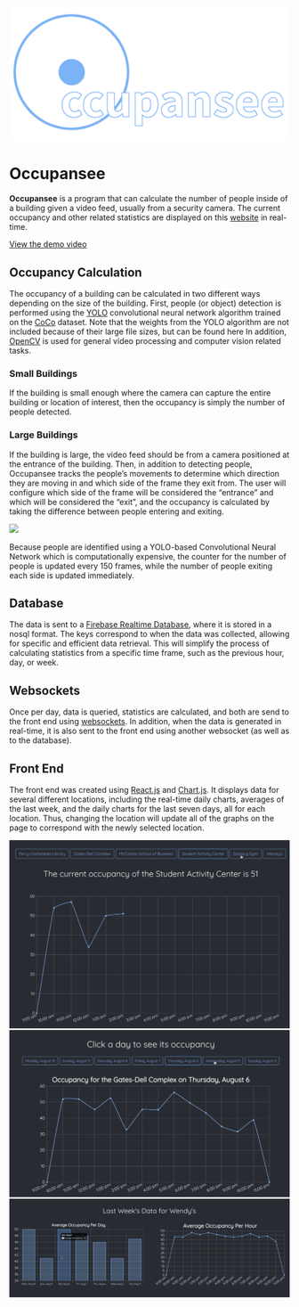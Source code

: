 ![Occupansee](demo/header.png)

# Occupansee

**Occupansee** is a program that can calculate the number of people inside of a building given a video feed, usually from a security camera. The current occupancy and other related statistics are displayed on this [website](https://occupansee.web.app/) in real-time.

[View the demo video](https://www.youtube.com/watch?v=x7GwwBdKOxU)

## Occupancy Calculation 
The occupancy of a building can be calculated in two different ways depending on the size of the building. First, people (or object) detection is performed using the [YOLO](https://pjreddie.com/darknet/yolo/) convolutional neural network algorithm trained on the [CoCo](https://cocodataset.org/#home) dataset. Note that the weights from the YOLO algorithm are not included because of their large file sizes, but can be found here In addition, [OpenCV](https://opencv.org/) is used for general video processing and computer vision related tasks. 

### Small Buildings
If the building is small enough where the camera can capture the entire building or location of interest, then the occupancy is simply the number of people detected. 

### Large Buildings
If the building is large, the video feed should be from a camera positioned at the entrance of the building. Then, in addition to detecting people, Occupansee tracks the people’s movements to determine which direction they are moving in and which side of the frame they exit from. The user will configure which side of the frame will be considered the “entrance” and which will be considered the “exit”, and the occupancy is calculated by taking the difference between people entering and exiting. 

![](demo/people_tracker_demo.gif)

Because people are identified using a YOLO-based Convolutional Neural Network which is computationally expensive, the counter for the number of people is updated every 150 frames, while the number of people exiting each side is updated immediately.

## Database 
The data is sent to a [Firebase Realtime Database](https://firebase.google.com/docs/database), where it is stored in a nosql format. The keys correspond to when the data was collected, allowing for specific and efficient data retrieval. This will simplify the process of calculating statistics from a specific time frame, such as the previous hour, day, or week.

## Websockets
Once per day, data is queried, statistics are calculated, and both are send to the front end using [websockets](https://developer.mozilla.org/en-US/docs/Web/API/WebSockets_API). In addition, when the data is generated in real-time, it is also sent to the front end using another websocket (as well as to the database). 

## Front End
The front end was created using [React.js](https://reactjs.org/) and [Chart.js](https://www.chartjs.org/). It displays data for several different locations, including the real-time daily charts, averages of the last week, and the daily charts for the last seven days, all for each location. Thus, changing the location will update all of the graphs on the page to correspond with the newly selected location. 

![](demo/daily.png)
![](demo/weekly.png)
![](demo/Bar.png)

